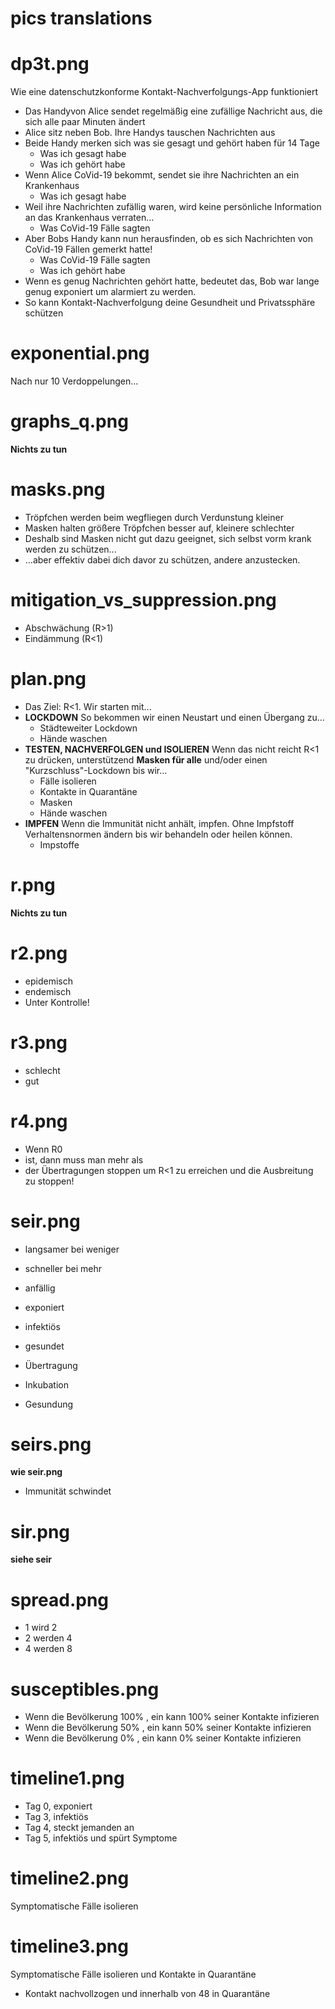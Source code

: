 # pics translations

# dp3t.png

Wie eine datenschutzkonforme Kontakt-Nachverfolgungs-App funktioniert

- Das Handyvon Alice sendet regelmäßig eine zufällige Nachricht aus, die sich alle paar Minuten ändert
- Alice sitz neben Bob. Ihre Handys tauschen Nachrichten aus
- Beide Handy merken sich was sie gesagt und gehört haben für 14 Tage
  - Was ich gesagt habe
  - Was ich gehört habe
- Wenn Alice CoVid-19 bekommt, sendet sie ihre Nachrichten an ein Krankenhaus
  - Was ich gesagt habe
- Weil ihre Nachrichten zufällig waren, wird keine persönliche Information an das Krankenhaus verraten...
  - Was CoVid-19 Fälle sagten
- Aber Bobs Handy kann nun herausfinden, ob es sich Nachrichten von CoVid-19 Fällen gemerkt hatte!
  - Was CoVid-19 Fälle sagten
  - Was ich gehört habe
- Wenn es genug Nachrichten gehört hatte, bedeutet das, Bob war lange genug exponiert um alarmiert zu werden.
- So kann Kontakt-Nachverfolgung deine Gesundheit und Privatssphäre schützen

# exponential.png

Nach nur 10 Verdoppelungen...

# graphs_q.png

**Nichts zu tun**

# masks.png

- Tröpfchen werden beim wegfliegen durch Verdunstung kleiner
- Masken halten größere Tröpfchen besser auf, kleinere schlechter
- Deshalb sind Masken nicht gut dazu geeignet, sich selbst vorm krank werden zu schützen...
- ...aber effektiv dabei dich davor zu schützen, andere anzustecken.

# mitigation_vs_suppression.png

- Abschwächung (R>1)
- Eindämmung (R<1)

# plan.png

- Das Ziel: R<1. Wir starten mit...
- **LOCKDOWN** So bekommen wir einen Neustart und einen Übergang zu...
  - Städteweiter Lockdown
  - Hände waschen
- **TESTEN, NACHVERFOLGEN und ISOLIEREN** Wenn das nicht reicht R<1 zu drücken, unterstützend **Masken für alle** und/oder einen "Kurzschluss"-Lockdown bis wir...
  - Fälle isolieren
  - Kontakte in Quarantäne
  - Masken
  - Hände waschen
- **IMPFEN** Wenn die Immunität nicht anhält, impfen. Ohne Impfstoff Verhaltensnormen ändern bis wir behandeln oder heilen können.
  - Impstoffe

# r.png

**Nichts zu tun**

# r2.png

- epidemisch
- endemisch
- Unter Kontrolle!

# r3.png

- schlecht
- gut

# r4.png

- Wenn R0
- ist, dann muss man mehr als
- der Übertragungen stoppen um R<1 zu erreichen und die Ausbreitung zu stoppen!

# seir.png

- langsamer bei weniger
- schneller bei mehr

- anfällig
- exponiert
- infektiös
- gesundet

- Übertragung
- Inkubation
- Gesundung

# seirs.png

**wie seir.png**

- Immunität schwindet

# sir.png

**siehe seir**

# spread.png

- 1 wird 2
- 2 werden 4
- 4 werden 8

# susceptibles.png

- Wenn die Bevölkerung 100% <icon />, ein <icon /> kann 100% seiner Kontakte infizieren
- Wenn die Bevölkerung 50% <icon />, ein <icon /> kann 50% seiner Kontakte infizieren
- Wenn die Bevölkerung 0% <icon />, ein <icon /> kann 0% seiner Kontakte infizieren

# timeline1.png

- Tag 0, exponiert
- Tag 3, infektiös
- Tag 4, steckt jemanden an
- Tag 5, infektiös und spürt Symptome

# timeline2.png

Symptomatische Fälle isolieren

# timeline3.png

Symptomatische Fälle isolieren und Kontakte in Quarantäne

- Kontakt nachvollzogen und innerhalb von 48 in Quarantäne
